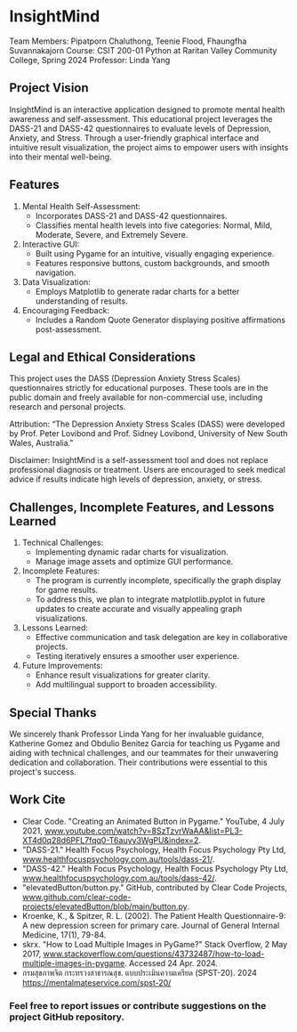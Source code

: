 # InsightMind
Team Members: Pipatporn Chaluthong, Teenie Flood, Fhaungfha Suvannakajorn
Course: CSIT 200-01 Python at Raritan Valley Community College, Spring 2024
Professor: Linda Yang

## Project Vision
InsightMind is an interactive application designed to promote mental health awareness and self-assessment. This educational project leverages the DASS-21 and DASS-42 questionnaires to evaluate levels of Depression, Anxiety, and Stress. Through a user-friendly graphical interface and intuitive result visualization, the project aims to empower users with insights into their mental well-being.

## Features
  1. Mental Health Self-Assessment:
      - Incorporates DASS-21 and DASS-42 questionnaires.
      - Classifies mental health levels into five categories: Normal, Mild, Moderate, Severe, and Extremely Severe.
  2. Interactive GUI:
      - Built using Pygame for an intuitive, visually engaging experience.
      - Features responsive buttons, custom backgrounds, and smooth navigation.
  3. Data Visualization:
      - Employs Matplotlib to generate radar charts for a better understanding of results.
  4. Encouraging Feedback:
      - Includes a Random Quote Generator displaying positive affirmations post-assessment.

## Legal and Ethical Considerations
This project uses the DASS (Depression Anxiety Stress Scales) questionnaires strictly for educational purposes. These tools are in the public domain and freely available for non-commercial use, including research and personal projects.

Attribution: “The Depression Anxiety Stress Scales (DASS) were developed by Prof. Peter Lovibond and Prof. Sidney Lovibond, University of New South Wales, Australia.”

Disclaimer: InsightMind is a self-assessment tool and does not replace professional diagnosis or treatment. Users are encouraged to seek medical advice if results indicate high levels of depression, anxiety, or stress.

## Challenges, Incomplete Features, and Lessons Learned
  1. Technical Challenges:
      - Implementing dynamic radar charts for visualization.
      - Manage image assets and optimize GUI performance.
  2. Incomplete Features:
      - The program is currently incomplete, specifically the graph display for game results.
      - To address this, we plan to integrate matplotlib.pyplot in future updates to create accurate and visually appealing graph visualizations.
  3. Lessons Learned:
      - Effective communication and task delegation are key in collaborative projects.
      - Testing iteratively ensures a smoother user experience.
  4. Future Improvements:
      - Enhance result visualizations for greater clarity.
      - Add multilingual support to broaden accessibility.
    
## Special Thanks
We sincerely thank Professor Linda Yang for her invaluable guidance, Katherine Gomez and Obdulio Benitez Garcia for teaching us Pygame and aiding with technical challenges, and our teammates for their unwavering dedication and collaboration. Their contributions were essential to this project's success.

## Work Cite
- Clear Code. "Creating an Animated Button in Pygame." YouTube, 4 July 2021, www.youtube.com/watch?v=8SzTzvrWaAA&list=PL3-XT4d0q28d6PFL7fqq0-T6auyy3WgPU&index=2.
- "DASS-21." Health Focus Psychology, Health Focus Psychology Pty Ltd, www.healthfocuspsychology.com.au/tools/dass-21/.
- "DASS-42." Health Focus Psychology, Health Focus Psychology Pty Ltd, www.healthfocuspsychology.com.au/tools/dass-42/.
- "elevatedButton/button.py." GitHub, contributed by Clear Code Projects, www.github.com/clear-code-projects/elevatedButton/blob/main/button.py.
- Kroenke, K., & Spitzer, R. L. (2002). The Patient Health Questionnaire-9: A new depression screen for primary care. Journal of General Internal Medicine, 17(1), 79-84.
- skrx. "How to Load Multiple Images in PyGame?" Stack Overflow, 2 May 2017, www.stackoverflow.com/questions/43732487/how-to-load-multiple-images-in-pygame. Accessed 24 Apr. 2024.
- กรมสุขภาพจิต กระทรวงสาธารณสุข. แบบประเมินความเครียด (SPST-20). 2024 https://mentalmateservice.com/spst-20/

### Feel free to report issues or contribute suggestions on the project GitHub repository.
